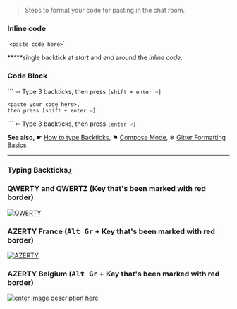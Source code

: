 > Steps to format your code for pasting in the chat room.

### Inline code
\``<paste code here>`\`

**^**single backtick at *start* and *end* around the *inline code*.

### Code Block
\`\`\` ⇦ Type 3 backticks, then press `[shift + enter ⏎]`

    <paste your code here>,
    then press [shift + enter ⏎]

\`\`\` ⇦ Type 3 backticks, then press `[enter ⏎]`

**See also,** ☛ [How to type Backticks](https://github.com/FreeCodeCamp/freecodecamp/wiki/code-formatting#typing-backticks), ⚑ [Compose Mode](https://gitter.zendesk.com/hc/en-us/articles/201302311-Compose-mode), ❄ [Gitter Formatting Basics](https://gitter.zendesk.com/hc/en-us/articles/200176682-Markdown-basics)

***

### Typing Backticks[⤴](http://superuser.com/a/254077/122424)
### QWERTY and QWERTZ (Key that's been marked with red border)

[![QWERTY][2]][3]

### AZERTY France (<kbd>Alt Gr</kbd> + Key that's been marked with red border)

[![AZERTY][4]][5]

### AZERTY Belgium (<kbd>Alt Gr</kbd> + Key that's been marked with red border)

[![enter image description here][6]][7]


  [1]: http://en.wikipedia.org/wiki/Dead_key
  [2]: http://i.stack.imgur.com/TOn1U.png
  [3]: http://i.stack.imgur.com/TOn1U.png
  [4]: http://i.stack.imgur.com/BTBIE.png
  [5]: http://i.stack.imgur.com/BTBIE.png
  [6]: http://i.stack.imgur.com/9o9hM.png
  [7]: http://i.stack.imgur.com/9o9hM.png
